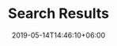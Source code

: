---
title: "Search Results"
date: 2019-05-14T14:46:10+06:00
description: "Search"
path:
  - "https://stevehora.com/search/"
  
news_keywords:
  - "Vedic Astrology"
  - "Steve Hora"

categories: 
  - "Vedic Astrology"

tags:
  - "Birth Chart Predictions"
  - "Mundane Predictions"

keywords:
  - "Vedic Astrology"
  
amp:
  elements:
   - "amp-list"
   - "amp-bind"
   - "amp-mustache"
---